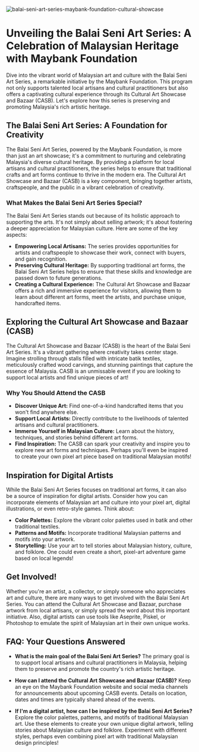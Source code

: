 ![balai-seni-art-series-maybank-foundation-cultural-showcase](https://images.pexels.com/photos/32091326/pexels-photo-32091326.jpeg?auto=compress&cs=tinysrgb&fit=crop&h=627&w=1200)

# Unveiling the Balai Seni Art Series: A Celebration of Malaysian Heritage with Maybank Foundation

Dive into the vibrant world of Malaysian art and culture with the Balai Seni Art Series, a remarkable initiative by the Maybank Foundation. This program not only supports talented local artisans and cultural practitioners but also offers a captivating cultural experience through its Cultural Art Showcase and Bazaar (CASB). Let's explore how this series is preserving and promoting Malaysia's rich artistic heritage.

## The Balai Seni Art Series: A Foundation for Creativity

The Balai Seni Art Series, powered by the Maybank Foundation, is more than just an art showcase; it's a commitment to nurturing and celebrating Malaysia's diverse cultural heritage. By providing a platform for local artisans and cultural practitioners, the series helps to ensure that traditional crafts and art forms continue to thrive in the modern era. The Cultural Art Showcase and Bazaar (CASB) is a key component, bringing together artists, craftspeople, and the public in a vibrant celebration of creativity.

### What Makes the Balai Seni Art Series Special?

The Balai Seni Art Series stands out because of its holistic approach to supporting the arts. It's not simply about selling artwork; it's about fostering a deeper appreciation for Malaysian culture. Here are some of the key aspects:

*   **Empowering Local Artisans:** The series provides opportunities for artists and craftspeople to showcase their work, connect with buyers, and gain recognition.
*   **Preserving Cultural Heritage:** By supporting traditional art forms, the Balai Seni Art Series helps to ensure that these skills and knowledge are passed down to future generations.
*   **Creating a Cultural Experience:** The Cultural Art Showcase and Bazaar offers a rich and immersive experience for visitors, allowing them to learn about different art forms, meet the artists, and purchase unique, handcrafted items.

## Exploring the Cultural Art Showcase and Bazaar (CASB)

The Cultural Art Showcase and Bazaar (CASB) is the heart of the Balai Seni Art Series. It's a vibrant gathering where creativity takes center stage. Imagine strolling through stalls filled with intricate batik textiles, meticulously crafted wood carvings, and stunning paintings that capture the essence of Malaysia. CASB is an unmissable event if you are looking to support local artists and find unique pieces of art!

### Why You Should Attend the CASB

*   **Discover Unique Art:** Find one-of-a-kind handcrafted items that you won't find anywhere else.
*   **Support Local Artists:** Directly contribute to the livelihoods of talented artisans and cultural practitioners.
*   **Immerse Yourself in Malaysian Culture:** Learn about the history, techniques, and stories behind different art forms.
*   **Find Inspiration:** The CASB can spark your creativity and inspire you to explore new art forms and techniques. Perhaps you'll even be inspired to create your own pixel art piece based on traditional Malaysian motifs!

## Inspiration for Digital Artists

While the Balai Seni Art Series focuses on traditional art forms, it can also be a source of inspiration for digital artists. Consider how you can incorporate elements of Malaysian art and culture into your pixel art, digital illustrations, or even retro-style games. Think about:

*   **Color Palettes:** Explore the vibrant color palettes used in batik and other traditional textiles.
*   **Patterns and Motifs:** Incorporate traditional Malaysian patterns and motifs into your artwork.
*   **Storytelling:** Use your art to tell stories about Malaysian history, culture, and folklore. One could even create a short, pixel-art adventure game based on local legends!

## Get Involved!

Whether you're an artist, a collector, or simply someone who appreciates art and culture, there are many ways to get involved with the Balai Seni Art Series. You can attend the Cultural Art Showcase and Bazaar, purchase artwork from local artisans, or simply spread the word about this important initiative. Also, digital artists can use tools like Aseprite, Piskel, or Photoshop to emulate the spirit of Malaysian art in their own unique works.

## FAQ: Your Questions Answered

*   **What is the main goal of the Balai Seni Art Series?**
    The primary goal is to support local artisans and cultural practitioners in Malaysia, helping them to preserve and promote the country's rich artistic heritage.

*   **How can I attend the Cultural Art Showcase and Bazaar (CASB)?**
    Keep an eye on the Maybank Foundation website and social media channels for announcements about upcoming CASB events. Details on location, dates and times are typically shared ahead of the events.

*   **If I'm a digital artist, how can I be inspired by the Balai Seni Art Series?**
    Explore the color palettes, patterns, and motifs of traditional Malaysian art. Use these elements to create your own unique digital artwork, telling stories about Malaysian culture and folklore. Experiment with different styles, perhaps even combining pixel art with traditional Malaysian design principles!

